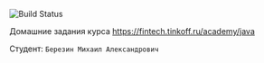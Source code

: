 ![Build Status](https://github.com/TheMLord/java-backend-course-2023-tinkoff/actions/workflows/build.yml/badge.svg)

Домашние задания курса https://fintech.tinkoff.ru/academy/java

Студент: `Березин Михаил Александрович`
